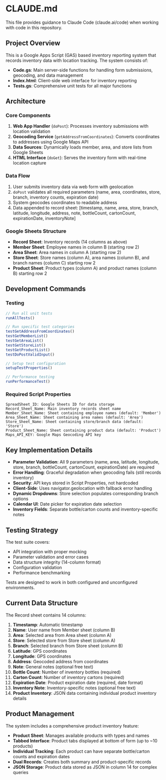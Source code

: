 # CLAUDE.md

This file provides guidance to Claude Code (claude.ai/code) when working with code in this repository.

## Project Overview

This is a Google Apps Script (GAS) based inventory reporting system that records inventory data with location tracking. The system consists of:

- **Code.gs**: Main server-side functions for handling form submissions, geocoding, and data management
- **Index.html**: Client-side web interface for inventory reporting
- **Tests.gs**: Comprehensive unit tests for all major functions

## Architecture

### Core Components

1. **Web App Handler** (`doPost`): Processes inventory submissions with location validation
2. **Geocoding Service** (`getAddressFromCoordinates`): Converts coordinates to addresses using Google Maps API
3. **Data Sources**: Dynamically loads member, area, and store lists from Google Sheets
4. **HTML Interface** (`doGet`): Serves the inventory form with real-time location capture

### Data Flow

1. User submits inventory data via web form with geolocation
2. `doPost` validates all required parameters (name, area, coordinates, store, branch, inventory counts, expiration date)
3. System geocodes coordinates to readable address
4. Data appended to record sheet: [timestamp, name, area, store, branch, latitude, longitude, address, note, bottleCount, cartonCount, expirationDate, inventoryNote]

### Google Sheets Structure

- **Record Sheet**: Inventory records (14 columns as above)
- **Member Sheet**: Employee names in column B (starting row 2)
- **Area Sheet**: Area names in column A (starting row 2)
- **Store Sheet**: Store names (column A), area names (column B), and branch names (column C) starting row 2
- **Product Sheet**: Product types (column A) and product names (column B) starting row 2

## Development Commands

### Testing
```javascript
// Run all unit tests
runAllTests()

// Run specific test categories
testGetAddressFromCoordinates()
testGetMemberList() 
testGetAreaList()
testGetStoreList()
testGetProductList()
testDoPostValidInput()

// Setup test configuration
setupTestProperties()

// Performance testing
runPerformanceTest()
```

### Required Script Properties
```
SpreadSheet_ID: Google Sheets ID for data storage
Record_Sheet_Name: Main inventory records sheet name
Member_Sheet_Name: Sheet containing employee names (default: 'Member')
Area_Sheet_Name: Sheet containing area names (default: 'Area')
Store_Sheet_Name: Sheet containing store/branch data (default: 'Store')
Product_Sheet_Name: Sheet containing product data (default: 'Product')
Maps_API_KEY: Google Maps Geocoding API key
```

## Key Implementation Details

- **Parameter Validation**: All 9 parameters (name, area, latitude, longitude, store, branch, bottleCount, cartonCount, expirationDate) are required
- **Error Handling**: Graceful degradation when geocoding fails (still records inventory)
- **Security**: API keys stored in Script Properties, not hardcoded
- **Client-Side**: Uses navigator.geolocation with fallback error handling
- **Dynamic Dropdowns**: Store selection populates corresponding branch options
- **Calendar UI**: Date picker for expiration date selection
- **Inventory Fields**: Separate bottle/carton counts and inventory-specific notes

## Testing Strategy

The test suite covers:
- API integration with proper mocking
- Parameter validation and error cases
- Data structure integrity (14-column format)
- Configuration validation
- Performance benchmarking

Tests are designed to work in both configured and unconfigured environments.

## Current Data Structure

The Record sheet contains 14 columns:
1. **Timestamp**: Automatic timestamp
2. **Name**: User name from Member sheet (column B)
3. **Area**: Selected area from Area sheet (column A)
4. **Store**: Selected store from Store sheet (column A)
5. **Branch**: Selected branch from Store sheet (column B)
6. **Latitude**: GPS coordinates
7. **Longitude**: GPS coordinates
8. **Address**: Geocoded address from coordinates
9. **Note**: General notes (optional free text)
10. **Bottle Count**: Number of inventory bottles (required)
11. **Carton Count**: Number of inventory cartons (required)
12. **Expiration Date**: Product expiration date (required, date format)
13. **Inventory Note**: Inventory-specific notes (optional free text)
14. **Product Inventory**: JSON data containing individual product inventory details

## Product Management

The system includes a comprehensive product inventory feature:
- **Product Sheet**: Manages available products with types and names
- **Tabbed Interface**: Product tabs displayed at bottom of form (up to ~10 products)
- **Individual Tracking**: Each product can have separate bottle/carton counts and expiration dates
- **Dual Records**: Creates both summary and product-specific records
- **JSON Storage**: Product data stored as JSON in column 14 for complex queries